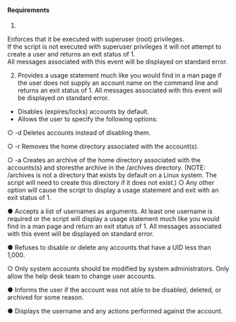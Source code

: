 #### Requirements
1. 
Enforces that it be executed with superuser (root) privileges. <br />
If the script is not executed with superuser privileges it will not attempt to create a user and returns an exit status of 1. <br />
All messages associated with this event will be displayed on standard error.

2. Provides a usage statement much like you would find in a man page if the user does not
supply an account name on the command line and returns an exit status of 1. All messages
associated with this event will be displayed on standard error.
* Disables (expires/locks) accounts by default.
* Allows the user to specify the following options:

○ -d Deletes accounts instead of disabling them.

○ -r Removes the home directory associated with the account(s).

○ -a Creates an archive of the home directory associated with the accounts(s) and storesthe archive in the /archives directory. (NOTE: /archives is not a directory that exists by
default on a Linux system. The script will need to create this directory if it does not exist.)
○ Any other option will cause the script to display a usage statement and exit with an exit status of 1.

● Accepts a list of usernames as arguments. At least one username is required or the script will display a usage statement much like you would find in a man page and return an exit status of 1. All messages associated with this event will be displayed on standard error.

● Refuses to disable or delete any accounts that have a UID less than 1,000. 

○ Only system accounts should be modified by system administrators. Only allow the
help desk team to change user accounts.

● Informs the user if the account was not able to be disabled, deleted, or archived for some
reason.

● Displays the username and any actions performed against the account.
